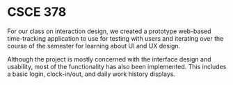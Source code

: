 # CSCE 378

For our class on interaction design, we created a prototype web-based time-tracking application to use for testing with users and iterating over the course of the semester for learning about UI and UX design.

Although the project is mostly concerned with the interface design and usability, most of the functionality has also been implemented. This includes a basic login, clock-in/out, and daily work history displays.
